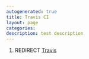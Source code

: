 ```yaml
---
autogenerated: true
title: Travis CI
layout: page
categories: 
description: test description
---
```


1.  REDIRECT [Travis](Travis)
